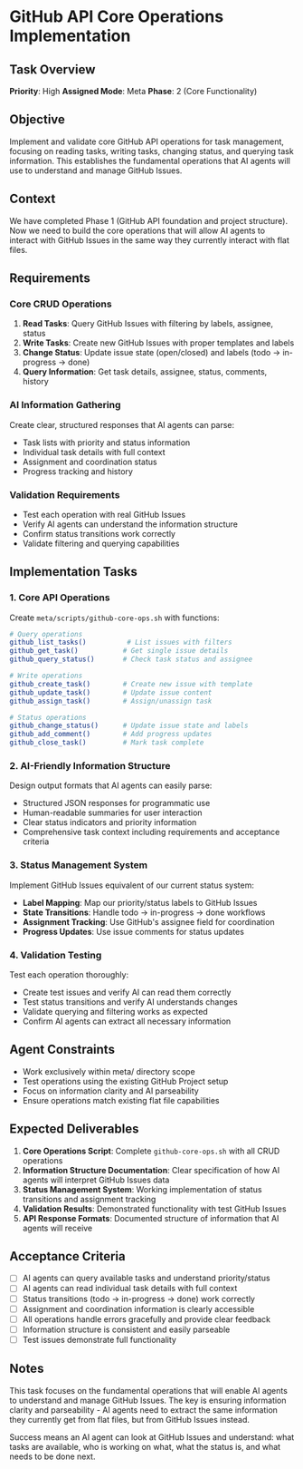 # GitHub API Core Operations Implementation

## Task Overview
**Priority**: High
**Assigned Mode**: Meta
**Phase**: 2 (Core Functionality)

## Objective
Implement and validate core GitHub API operations for task management, focusing on reading tasks, writing tasks, changing status, and querying task information. This establishes the fundamental operations that AI agents will use to understand and manage GitHub Issues.

## Context
We have completed Phase 1 (GitHub API foundation and project structure). Now we need to build the core operations that will allow AI agents to interact with GitHub Issues in the same way they currently interact with flat files.

## Requirements

### Core CRUD Operations
1. **Read Tasks**: Query GitHub Issues with filtering by labels, assignee, status
2. **Write Tasks**: Create new GitHub Issues with proper templates and labels
3. **Change Status**: Update issue state (open/closed) and labels (todo → in-progress → done)
4. **Query Information**: Get task details, assignee, status, comments, history

### AI Information Gathering
Create clear, structured responses that AI agents can parse:
- Task lists with priority and status information
- Individual task details with full context
- Assignment and coordination status
- Progress tracking and history

### Validation Requirements
- Test each operation with real GitHub Issues
- Verify AI agents can understand the information structure
- Confirm status transitions work correctly
- Validate filtering and querying capabilities

## Implementation Tasks

### 1. Core API Operations
Create `meta/scripts/github-core-ops.sh` with functions:
```bash
# Query operations
github_list_tasks()          # List issues with filters
github_get_task()           # Get single issue details
github_query_status()       # Check task status and assignee

# Write operations  
github_create_task()        # Create new issue with template
github_update_task()        # Update issue content
github_assign_task()        # Assign/unassign task

# Status operations
github_change_status()      # Update issue state and labels
github_add_comment()        # Add progress updates
github_close_task()         # Mark task complete
```

### 2. AI-Friendly Information Structure
Design output formats that AI agents can easily parse:
- Structured JSON responses for programmatic use
- Human-readable summaries for user interaction
- Clear status indicators and priority information
- Comprehensive task context including requirements and acceptance criteria

### 3. Status Management System
Implement GitHub Issues equivalent of our current status system:
- **Label Mapping**: Map our priority/status labels to GitHub Issues
- **State Transitions**: Handle todo → in-progress → done workflows
- **Assignment Tracking**: Use GitHub's assignee field for coordination
- **Progress Updates**: Use issue comments for status updates

### 4. Validation Testing
Test each operation thoroughly:
- Create test issues and verify AI can read them correctly
- Test status transitions and verify AI understands changes
- Validate querying and filtering works as expected
- Confirm AI agents can extract all necessary information

## Agent Constraints
- Work exclusively within meta/ directory scope
- Test operations using the existing GitHub Project setup
- Focus on information clarity and AI parseability
- Ensure operations match existing flat file capabilities

## Expected Deliverables
1. **Core Operations Script**: Complete `github-core-ops.sh` with all CRUD operations
2. **Information Structure Documentation**: Clear specification of how AI agents will interpret GitHub Issues data
3. **Status Management System**: Working implementation of status transitions and assignment tracking
4. **Validation Results**: Demonstrated functionality with test GitHub Issues
5. **API Response Formats**: Documented structure of information that AI agents will receive

## Acceptance Criteria
- [ ] AI agents can query available tasks and understand priority/status
- [ ] AI agents can read individual task details with full context
- [ ] Status transitions (todo → in-progress → done) work correctly
- [ ] Assignment and coordination information is clearly accessible
- [ ] All operations handle errors gracefully and provide clear feedback
- [ ] Information structure is consistent and easily parseable
- [ ] Test issues demonstrate full functionality

## Notes
This task focuses on the fundamental operations that will enable AI agents to understand and manage GitHub Issues. The key is ensuring information clarity and parseability - AI agents need to extract the same information they currently get from flat files, but from GitHub Issues instead.

Success means an AI agent can look at GitHub Issues and understand: what tasks are available, who is working on what, what the status is, and what needs to be done next.